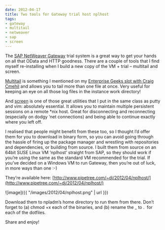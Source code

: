```yaml
---
date: 2012-04-17
title: Two tools for Gateway trial host nplhost
tags:
- gateway
- multitail
- netweaver
- sap
- screen
---
```



The [SAP NetWeaver Gateway](http://scn.sap.com/community/netweaver-gateway) trial system is a great way to get your hands on all that OData and HTTP goodness. There are a couple of tools that I find myself re-installing when I build a new copy of the VM + trial – multitail and screen.

[Multitail](http://www.vanheusden.com/multitail/) is something I mentioned on my [Enterprise Geeks slot with Craig Cmehil](/undefined/) and allows you to tail more than one file at once. Very useful for keeping an eye on all those log files in the instance work directory!

And [screen](http://en.wikipedia.org/wiki/GNU_Screen) is one of those great utilities that I put in the same class as putty and vim: absolutely essential. It allows you to maintain multiple persistent sessions on a remote *nix host. Great for disconnecting and reconnecting (especially on dodgy ‘net connections) and being able to continue exactly where you left off.

I realised that people might benefit from these too, so I thought I’d offer them for you to download in binary form, so you can avoid going through the hassle of firing up the package manager and wrestling with repositories and dependencies, or building from source. I built them from source on an 64bit SUSE Linux VM ‘nplhost’ straight from SAP, so they should work if you’re using the same as the standard VM recommended for the trial. If you’ve decided on a Windows VM to run Gateway, then you’re out of luck, in more ways than one :-)

They’re available here: [http://www.pipetree.com/~dj/2012/04/nplhost/](http://www.pipetree.com/~dj/2012/04/nplhost/)

![image]({{ "/images/2012/04/nplhost.png" | url }})

Download them to npladm’s home directory to run them from there. Don’t forget to (a) chmod +x each of the binaries, and (b) rename the _ to .  for each of the dotfiles.

Share and enjoy!
